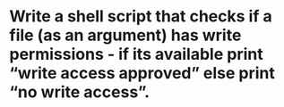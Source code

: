 #  Write a shell script that checks if a file (as an argument) has write permissions - if its available print “write access approved” else print “no write access”.